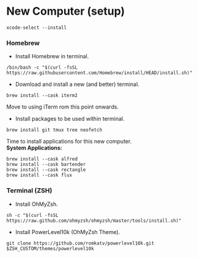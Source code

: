# New Computer (setup)

```
xcode-select --install
```

### Homebrew
- Install Homebrew in terminal.
```
/bin/bash -c "$(curl -fsSL https://raw.githubusercontent.com/Homebrew/install/HEAD/install.sh)"
```
- Download and install a new (and better) terminal.
```
brew install --cask iterm2
```
Move to using iTerm rom this point onwards.
- Install packages to be used within terminal.
```
brew install git tmux tree neofetch
```
Time to install applications for this new computer. <br>
**System Applications:**
```
brew install --cask alfred
brew install --cask bartender
brew install --cask rectangle
brew install --cask flux
```



### Terminal (ZSH)
- Install OhMyZsh.
```
sh -c "$(curl -fsSL https://raw.github.com/ohmyzsh/ohmyzsh/master/tools/install.sh)"
```
- Install PowerLevel10k (OhMyZsh Theme).
```
git clone https://github.com/romkatv/powerlevel10k.git $ZSH_CUSTOM/themes/powerlevel10k
```
